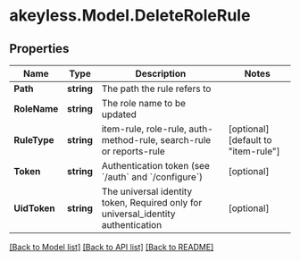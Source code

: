 # akeyless.Model.DeleteRoleRule

## Properties

Name | Type | Description | Notes
------------ | ------------- | ------------- | -------------
**Path** | **string** | The path the rule refers to | 
**RoleName** | **string** | The role name to be updated | 
**RuleType** | **string** | item-rule, role-rule, auth-method-rule, search-rule or reports-rule | [optional] [default to "item-rule"]
**Token** | **string** | Authentication token (see &#x60;/auth&#x60; and &#x60;/configure&#x60;) | [optional] 
**UidToken** | **string** | The universal identity token, Required only for universal_identity authentication | [optional] 

[[Back to Model list]](../README.md#documentation-for-models) [[Back to API list]](../README.md#documentation-for-api-endpoints) [[Back to README]](../README.md)

